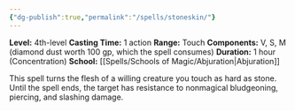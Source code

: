 ```yaml
---
{"dg-publish":true,"permalink":"/spells/stoneskin/"}
---
```


**Level:** 4th-level
**Casting Time:** 1 action
**Range:** Touch
**Components:** V, S, M (diamond dust worth 100 gp, which the spell consumes)
**Duration:** 1 hour (Concentration)
**School:** [[Spells/Schools of Magic/Abjuration\|Abjuration]]

This spell turns the flesh of a willing creature you touch as hard as stone. Until the spell ends, the target has resistance to nonmagical bludgeoning, piercing, and slashing damage.